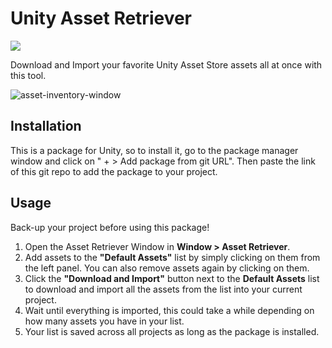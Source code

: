 # Unity Asset Retriever

[![](https://dcbadge.vercel.app/api/server/SBKb9eFtfF)](https://discord.gg/SBKb9eFtfF)

Download and Import your favorite Unity Asset Store assets all at once with this tool.

![asset-inventory-window](https://i.imgur.com/50eaTg1.png)

## Installation

This is a package for Unity, so to install it, go to the package manager window and click on " + > Add package from git URL". Then paste the link of this git repo to add the package to your project.

## Usage

Back-up your project before using this package!

1. Open the Asset Retriever Window in **Window > Asset Retriever**.
2. Add assets to the **"Default Assets"** list by simply clicking on them from the left panel. You can also remove assets again by clicking on them.
3. Click the **"Download and Import"** button next to the **Default Assets** list to download and import all the assets from the list into your current project.
4. Wait until everything is imported, this could take a while depending on how many assets you have in your list.
5. Your list is saved across all projects as long as the package is installed.
